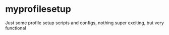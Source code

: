 # myprofilesetup
Just some profile setup scripts and configs, nothing super exciting, but very functional
